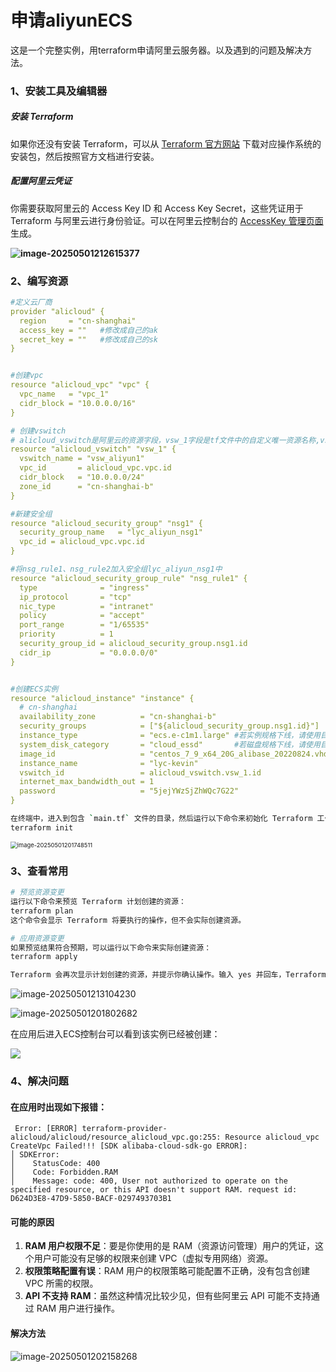 # 申请aliyunECS

这是一个完整实例，用terraform申请阿里云服务器。以及遇到的问题及解决方法。

### 1、安装工具及编辑器

##### 安装 Terraform

如果你还没有安装 Terraform，可以从 [Terraform 官方网站](https://www.terraform.io/downloads.html) 下载对应操作系统的安装包，然后按照官方文档进行安装。

##### 配置阿里云凭证

你需要获取阿里云的 Access Key ID 和 Access Key Secret，这些凭证用于 Terraform 与阿里云进行身份验证。可以在阿里云控制台的 [AccessKey 管理页面](https://usercenter.console.aliyun.com/#/manage/ak) 生成。

**![image-20250501212615377](Terraform.assets/image-20250501212615377.png)**

### 2、编写资源   

```yaml
#定义云厂商
provider "alicloud" {
  region     = "cn-shanghai"
  access_key = ""   #修改成自己的ak
  secret_key = ""   #修改成自己的sk
}


#创建vpc
resource "alicloud_vpc" "vpc" {
  vpc_name   = "vpc_1"
  cidr_block = "10.0.0.0/16"
}

# 创建vswitch
# alicloud_vswitch是阿里云的资源字段，vsw_1字段是tf文件中的自定义唯一资源名称,vswitch_name字段是在阿里云上的自定义备注名
resource "alicloud_vswitch" "vsw_1" {
  vswitch_name = "vsw_aliyun1"
  vpc_id       = alicloud_vpc.vpc.id
  cidr_block   = "10.0.0.0/24"
  zone_id      = "cn-shanghai-b"
}

#新建安全组
resource "alicloud_security_group" "nsg1" {
  security_group_name   = "lyc_aliyun_nsg1"
  vpc_id = alicloud_vpc.vpc.id
}

#将nsg_rule1、nsg_rule2加入安全组lyc_aliyun_nsg1中
resource "alicloud_security_group_rule" "nsg_rule1" {
  type              = "ingress"
  ip_protocol       = "tcp"
  nic_type          = "intranet"
  policy            = "accept"
  port_range        = "1/65535"
  priority          = 1
  security_group_id = alicloud_security_group.nsg1.id
  cidr_ip           = "0.0.0.0/0"
}


#创建ECS实例
resource "alicloud_instance" "instance" {
  # cn-shanghai
  availability_zone          = "cn-shanghai-b"
  security_groups            = ["${alicloud_security_group.nsg1.id}"]
  instance_type              = "ecs.e-c1m1.large" #若实例规格下线，请使用目前售卖中的实例规格
  system_disk_category       = "cloud_essd"       #若磁盘规格下线，请使用目前售卖中的实例规格
  image_id                   = "centos_7_9_x64_20G_alibase_20220824.vhd"
  instance_name              = "lyc-kevin"
  vswitch_id                 = alicloud_vswitch.vsw_1.id
  internet_max_bandwidth_out = 1
  password                   = "5jejYWzSjZhWQc7G22"
}
```

```bash
在终端中，进入到包含 `main.tf` 文件的目录，然后运行以下命令来初始化 Terraform 工作目录：
terraform init
```

<img src="Terraform.assets/image-20250501201748511.png" alt="image-20250501201748511" style="zoom: 67%;" />

### 3、查看常用

```bash
# 预览资源变更
运行以下命令来预览 Terraform 计划创建的资源：
terraform plan
这个命令会显示 Terraform 将要执行的操作，但不会实际创建资源。

# 应用资源变更
如果预览结果符合预期，可以运行以下命令来实际创建资源：
terraform apply

Terraform 会再次显示计划创建的资源，并提示你确认操作。输入 yes 并回车，Terraform 就会开始创建资源。
```

![image-20250501213104230](Terraform.assets/image-20250501213104230.png)

![image-20250501201802682](Terraform.assets/image-20250501201802682.png)



在应用后进入ECS控制台可以看到该实例已经被创建：

![](Terraform.assets/image-20250501211748857.png)



### 4、解决问题

#### 在应用时出现如下报错：

```
 Error: [ERROR] terraform-provider-alicloud/alicloud/resource_alicloud_vpc.go:255: Resource alicloud_vpc CreateVpc Failed!!! [SDK alibaba-cloud-sdk-go ERROR]:
│ SDKError:
│    StatusCode: 400
│    Code: Forbidden.RAM
│    Message: code: 400, User not authorized to operate on the specified resource, or this API doesn't support RAM. request id: D624D3E8-47D9-5850-BACF-0297493703B1
```

#### 可能的原因

1. **RAM 用户权限不足**：要是你使用的是 RAM（资源访问管理）用户的凭证，这个用户可能没有足够的权限来创建 VPC（虚拟专用网络）资源。
2. **权限策略配置有误**：RAM 用户的权限策略可能配置不正确，没有包含创建 VPC 所需的权限。
3. **API 不支持 RAM**：虽然这种情况比较少见，但有些阿里云 API 可能不支持通过 RAM 用户进行操作。

#### 解决方法 

![image-20250501202158268](Terraform.assets/image-20250501202158268.png)







